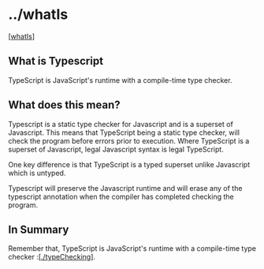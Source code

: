 # ../whatIs
[[whatIs]]

## What is Typescript
TypeScript is JavaScript's runtime with a compile-time type checker.

## What does this mean?
Typescript is a static type checker for Javascript and is a superset of Javascript.
This means that TypeScript being a static type checker, will check the program before errors prior to execution.
Where TypeScript is a superset of Javascript, legal Javascript syntax is legal TypeScript.

One key difference is that TypeScript is a typed superset unlike Javascript which is untyped.

Typescript will preserve the Javascript runtime and will erase any of the typescript annotation when the compiler has completed checking the program.

## In Summary
Remember that, TypeScript is JavaScript's runtime with a compile-time type checker :[[./typeChecking]].


[//begin]: # "Autogenerated link references for markdown compatibility"
[whatIs]: whatIs.md "../whatIs"
[./typeChecking]: typeChecking.md "typeChecking"
[//end]: # "Autogenerated link references"